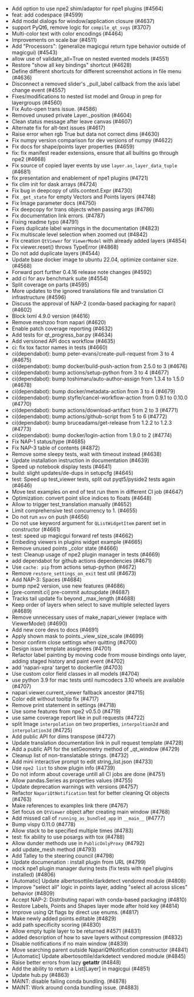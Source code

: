 - Add option to use npe2 shim/adaptor for npe1 plugins (#4564)
- feat: add codespace (#4599)
- Add modal dialogs for window/application closure (#4637)
- support PyQt6, remove logic for `compile_qt_svgs` (#3707)
- Multi-color text with color encodings (#4464)
- Improvements on scale bar (#4511)
- Add "Processors": (generalize magicgui return type behavior outside of magicgui) (#4543)
- allow use of validate_all=True on nested evented models (#4551)
- Restore "show all key bindings" shortcut  (#4628)
- Define different shortcuts for different screenshot actions in file menu (#4636)
- Disconnect a removed slider's _pull_label callback from the axis label change event  (#4557)
- Fixes/modifications to nested list model and Group in prep for layergroups (#4560)
- Fix Auto-open trans issue. (#4586)
- Removed unused private Layer._position (#4604)
- Clean status message after leave canvas (#4607)
- Alternate fix for alt-text issues (#4617)
- Raise error when rgb True but data not correct dims (#4630)
- Fix numpy version comparison for dev versions of numpy (#4622)
- Fix docs for shape/points layer properties (#4659)
- fix: fix manifest reader extensions, ensure that all builtins go through npe2 (#4668)
- Fix source of copied layer events by use `layer.as_layer_data_tuple` (#4681)
- fix presentation and enablement of npe1 plugins (#4721)
- fix clim init for dask arrays (#4724)
- Fix bug in deepcopy of utils.context.Expr (#4730)
- Fix `_get_state` for empty Vectors and Points layers (#4748)
- Fix Image parameter docs (#4750)
- Fix deepcopy for trans objects when passing args (#4786)
- Fix documentation link errors. (#4787)
- Fixing readme typo (#4791)
- Fixes duplicate label warnings in the documentation (#4823)
- Fix multiscale level selection when zoomed out (#4842)
- Fix creation `QtViewer` for `ViewerModel` with already added layers (#4854)
- Fix viewer.reset() throws TypeError (#4868)
- Do not add duplicate layers (#4544)
- Update base docker image to ubuntu 22.04, optimize container size. (#4568)
- Forward port further 0.4.16 release note changes (#4592)
- add ci for asv benchmark suite (#4554)
- Split coverage on parts (#4595)
- More updates to the ignored translations file and translation CI infrastructure (#4596)
- Discuss the approval of NAP-2 (conda-based packaging for napari) (#4602)
- Block lxml 4.9.0 version (#4616)
- Remove meshzoo from napari (#4620)
- Enable patch coverage reporting (#4632)
- Add tests for qt_progress_bar.py (#4634)
- Add versioned API docs workflow (#4635)
- ci: fix tox factor names in tests (#4660)
- ci(dependabot): bump peter-evans/create-pull-request from 3 to 4 (#4675)
- ci(dependabot): bump docker/build-push-action from 2.5.0 to 3 (#4676)
- ci(dependabot): bump actions/setup-python from 3 to 4 (#4677)
- ci(dependabot): bump toshimaru/auto-author-assign from 1.3.4 to 1.5.0 (#4678)
- ci(dependabot): bump docker/metadata-action from 3 to 4 (#4679)
- ci(dependabot): bump styfle/cancel-workflow-action from 0.9.1 to 0.10.0 (#4770)
- ci(dependabot): bump actions/download-artifact from 2 to 3 (#4771)
- ci(dependabot): bump actions/github-script from 5 to 6 (#4772)
- ci(dependabot): bump bruceadams/get-release from 1.2.2 to 1.2.3 (#4773)
- ci(dependabot): bump docker/login-action from 1.9.0 to 2 (#4774)
- Fix NAP-1 status/type (#4685)
- Fix NAP-3 table of contents (#4872)
- Remove some sleepy tests, wait with timeout instead (#4638)
- Update installation instruction in documentation (#4639)
- Speed up notebook display tests  (#4641)
- build: slight updates/de-dups in setupcfg (#4645)
- test: Speed up test_viewer tests, split out pyqt5/pyside2 tests again (#4646)
- Move test examples on end of test run them in different CI job  (#4647)
- Optimization: convert point slice indices to floats (#4648)
- Allow to trigger test_translation manually (#4652)
- Limit comprehensive test concurrency to 1. (#4655)
- Do not run `asv` on push (#4656)
- Do not use keyword argument for `QListWidgetItem` parent set in constructor (#4661)
- test: speed up magicgui forward ref tests (#4662)
- Embeding viewers in plugins widget example (#4665)
- Remove unused points _color state (#4666)
- test: Cleanup usage of npe2 plugin manager in tests (#4669)
- add dependabot for github actions dependencies (#4671)
- Use `cache: pip` from actions setup-python (#4672)
- Remove `restore_settings_on_exit` test util (#4673)
- Add NAP-3: Spaces (#4684)
- bump npe2 version, use new features (#4686)
- [pre-commit.ci] pre-commit autoupdate (#4687)
- Tracks tail update fix beyond _max_length (#4688)
- Keep order of layers when select to save multiple selected layers (#4689)
- Remove unnecessary uses of make_napari_viewer (replace with ViewerModel) (#4690)
- Add new core devs to docs (#4691)
- Apply shown mask to points._view_size_scale (#4699)
- honor confirm close settings when quitting (#4700)
- Design issue template assignees (#4701)
- Refactor label painting by moving code from mouse bindings onto layer, adding staged history and paint event (#4702)
- add 'napari-xpra' target to dockerfile (#4703)
- Use custom color field classes in all models (#4704)
- use python 3.9 for mac tests until numcodecs 3.10 wheels are available (#4707)
- napari.viewer.current_viewer fallback ancestor (#4715)
- Color edit without tooltip fix (#4717)
- Remove print statement in settings (#4718)
- Use some features from npe2 v0.5.0 (#4719)
- use same coverage report like in pull requests (#4722)
- split Image `interpolation` on two properties, `interpoltion2d` and `interpolation3d`  (#4725)
- Add public API for dims transpose (#4727)
- Update translation documentation link in pull request template (#4728)
- Add a public API for the setGeometry method of _qt_window (#4729)
- Cleanup list of non-translatable strings. (#4732)
- Add mini interactive prompt to edit string_list.json (#4733)
- Use `npe2 list` to show plugin info (#4739)
- Do not inform about coverage untill all CI jobs are done (#4751)
- Allow pandas.Series as properties values (#4755)
- Update deprecation warnings with versions (#4757)
- Refactor `NapariQtNotification` test for better cleaning Qt objects (#4763)
- Make references to examples link there (#4767)
- Set focus on `QtViewer` object after creating main window (#4768)
- Add missed call of `running_as_bundled_app` in `__main__` (#4777)
- Bump vispy 0.11.0 (#4778)
- Allow stack to be specified multiple times (#4783)
- test: fix ability to use posargs with tox (#4788)
- Allow dunder methods use in `PublicOnlyProxy` (#4792)
- add update_mesh method (#4793)
- Add Talley to the steering council (#4798)
- Update documenation : install plugin from URL  (#4799)
- mock npe1 plugin manager during tests (fix tests with npe1 plugins installed) (#4806)
- [Automatic] Update albertosottile/darkdetect vendored module (#4808)
- Improve "select all" logic in points layer, adding "select all across slices" behavior (#4809)
- Accept NAP-2: Distributing napari with conda-based packaging (#4810)
- Restore Labels, Points and Shapes layer mode after hold key (#4814)
- Improve using Qt flags by direct use enums. (#4817)
- Make newly added points editable (#4829)
- add path specificity scoring (#4830)
- Allow empty tuple layer to be returned #4571 (#4831)
- added description of how to save layers without compression (#4832)
- Disable notifications if no main window (#4839)
- Move searching parent outside NapariQtNotification constructor (#4841)
- [Automatic] Update albertosottile/darkdetect vendored module (#4845)
- Raise better errors from lazy __getattr__ (#4848)
- Add the ability to return a List[Layer] in magicgui (#4851)
- Update hub.py (#4863)
- MAINT: disable failing conda bundling. (#4878)
- MAINT: Work around conda bundling issue. (#4883)
